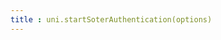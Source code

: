 ```yaml
---
title : uni.startSoterAuthentication(options)
---
```


<!-- ## uni.startSoterAuthentication(options) @startsoterauthentication -->

<!-- UTSAPIJSON.startSoterAuthentication.name -->

<!-- UTSAPIJSON.startSoterAuthentication.description -->

<!-- UTSAPIJSON.startSoterAuthentication.compatibility -->

<!-- UTSAPIJSON.startSoterAuthentication.param -->

<!-- UTSAPIJSON.startSoterAuthentication.returnValue -->

<!-- UTSAPIJSON.startSoterAuthentication.example -->

<!-- UTSAPIJSON.startSoterAuthentication.tutorial -->

<!-- ## uni.checkIsSupportSoterAuthentication(options) @checkissupportsoterauthentication -->

<!-- UTSAPIJSON.checkIsSupportSoterAuthentication.name -->

<!-- UTSAPIJSON.checkIsSupportSoterAuthentication.description -->

<!-- UTSAPIJSON.checkIsSupportSoterAuthentication.compatibility -->

<!-- UTSAPIJSON.checkIsSupportSoterAuthentication.param -->

<!-- UTSAPIJSON.checkIsSupportSoterAuthentication.returnValue -->

<!-- UTSAPIJSON.checkIsSupportSoterAuthentication.example -->

<!-- UTSAPIJSON.checkIsSupportSoterAuthentication.tutorial -->

<!-- ## uni.checkIsSoterEnrolledInDevice(options) @checkissoterenrolledindevice -->

<!-- UTSAPIJSON.checkIsSoterEnrolledInDevice.name -->

<!-- UTSAPIJSON.checkIsSoterEnrolledInDevice.description -->

<!-- UTSAPIJSON.checkIsSoterEnrolledInDevice.compatibility -->

<!-- UTSAPIJSON.checkIsSoterEnrolledInDevice.param -->

<!-- UTSAPIJSON.checkIsSoterEnrolledInDevice.returnValue -->

<!-- UTSAPIJSON.checkIsSoterEnrolledInDevice.example -->

<!-- UTSAPIJSON.checkIsSoterEnrolledInDevice.tutorial -->

<!-- UTSAPIJSON.bioAuth.example -->

<!-- UTSAPIJSON.general_type.name -->

<!-- UTSAPIJSON.general_type.param -->
